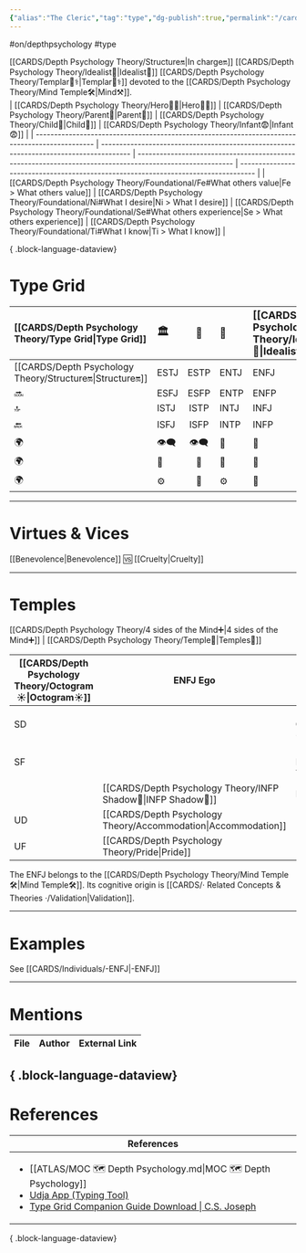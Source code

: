 ```yaml
---
{"alias":"The Cleric","tag":"type","dg-publish":true,"permalink":"/cards/depth-psychology-theory/foundational/enfj/","dgPassFrontmatter":true,"created":"2023-01-05T15:41:27.792+01:00","updated":"2023-05-27T21:34:34.488+02:00"}
---
```


#on/depthpsychology  #type 

[[CARDS/Depth Psychology Theory/Structure🔛\|In charge🔛]] [[CARDS/Depth Psychology Theory/Idealist🦄\|Idealist🦄]] [[CARDS/Depth Psychology Theory/Templar🌠⚕️\|Templar🌠⚕️]] devoted to the [[CARDS/Depth Psychology Theory/Mind Temple🛠️\|Mind⚒️]].  
| [[CARDS/Depth Psychology Theory/Hero🦸‍♂️\|Hero🦸‍♂️]]                                                                                  | [[CARDS/Depth Psychology Theory/Parent🤨\|Parent🤨]]                                                                           | [[CARDS/Depth Psychology Theory/Child👼\|Child👼]]                                                                                              | [[CARDS/Depth Psychology Theory/Infant😨\|Infant😨]]                                                                       |
| ---------------------------------------------------------------------------------------------- | -------------------------------------------------------------------------------------- | -------------------------------------------------------------------------------------------------------- | ---------------------------------------------------------------------------------- |
| [[CARDS/Depth Psychology Theory/Foundational/Fe#What others value\|Fe > What others value]] | [[CARDS/Depth Psychology Theory/Foundational/Ni#What I desire\|Ni > What I desire]] | [[CARDS/Depth Psychology Theory/Foundational/Se#What others experience\|Se > What others experience]] | [[CARDS/Depth Psychology Theory/Foundational/Ti#What I know\|Ti > What I know]] |

{ .block-language-dataview}
# Type Grid

| [[CARDS/Depth Psychology Theory/Type Grid\|Type Grid]]   | <font size="4"> 🏛️</font> | <font size="4"> 🧰</font> | <font size="4"> 🔮</font> | <font size="4"> [[CARDS/Depth Psychology Theory/Idealist🦄\|Idealist🦄]]</font> | 💬    | 💬    | 💬    |
|:--------------- |:------------------------- |:-------------------------:|:------------------------- |:------------------------------------- |:----- |:----- |:----- |
| [[CARDS/Depth Psychology Theory/Structure🔛\|Structure🔛]] | ESTJ                      |           ESTP            | ENTJ                      | ENFJ                                  | ➡️    | 👋    | 🏆    |
| 🔜              | ESFJ                      |           ESFP            | ENTP                      | ENFP                                  | ↪️    | 👋    | 🏃‍♂️ |
| 🔝              | ISTJ                      |           ISTP            | INTJ                      | INFJ                                  | 🧘‍♂️ | 🏃‍♂️ | 🔙    |
| 🔙              | ISFJ                      |           ISFP            | INTP                      | INFP                                  | ↪️    | 🧘‍♂️ | 🏆    |
| 🌍              | 👁️‍🗨️                     |           👁️‍🗨️           | 🧲                        | 🧲                                    |       |       |       |
| 🌍              | 🐜                        |            🦊             | 🦊                        | 🐜                                    |       |       |       |
| 🌍              | ⚙️                        |            👀             | ⚙️                        | 👀                                    |       |       |       |

---
# Virtues & Vices
[[Benevolence\|Benevolence]] 🆚 [[Cruelty\|Cruelty]] 

---
# Temples
[[CARDS/Depth Psychology Theory/4 sides of the Mind➕\|4 sides of the Mind➕]] | [[CARDS/Depth Psychology Theory/Temple🙏\|Temples🙏]] 

| [[CARDS/Depth Psychology Theory/Octogram☀️\|Octogram☀️]] | ENFJ Ego          | [[ISTP Sub🤸\|ISTP Sub🤸]] |
| ------------ | ----------------- | ----------------- |
| SD           |                   | [[CARDS/· Related Concepts & Theories ·/Obstinance\|Obstinance]]    |
| SF           |                   | [[CARDS/Depth Psychology Theory/Humility\|Humility]]    |
|              | [[CARDS/Depth Psychology Theory/INFP Shadow👤\|INFP Shadow👤]]       | ESTJ Superego     |
| UD           | [[CARDS/Depth Psychology Theory/Accommodation\|Accommodation]] |                   |
| UF           | [[CARDS/Depth Psychology Theory/Pride\|Pride]]           |                   |
The ENFJ belongs to the [[CARDS/Depth Psychology Theory/Mind Temple🛠️\|Mind Temple🛠️]].
Its cognitive origin is [[CARDS/· Related Concepts & Theories ·/Validation\|Validation]].

---
# Examples 
See [[CARDS/Individuals/-ENFJ\|-ENFJ]] 

---
# Mentions
| File | Author | External Link |
| ---- | ------ | ------------- |

{ .block-language-dataview}
---
# References
| References                                                                                                                                                                                                                                                           |
| -------------------------------------------------------------------------------------------------------------------------------------------------------------------------------------------------------------------------------------------------------------------- |
| <ul><li>[[ATLAS/MOC 🗺️ Depth Psychology.md\\|MOC 🗺️ Depth Psychology]]</li><li>[Udja App (Typing Tool)](https://www.udja.app/#/)</li><li>[Type Grid Companion Guide Download \\| C.S. Joseph](https://csjoseph.life/type-grid-companion-guide-download/)</li></ul> |

{ .block-language-dataview}







